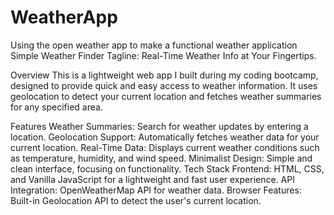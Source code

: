 # WeatherApp
Using the open weather app to make a functional weather application
Simple Weather Finder
Tagline: Real-Time Weather Info at Your Fingertips.

Overview
This is a lightweight web app I built during my coding bootcamp, designed to provide quick and easy access to weather information. It uses geolocation to detect your current location and fetches weather summaries for any specified area.

Features
Weather Summaries: Search for weather updates by entering a location.
Geolocation Support: Automatically fetches weather data for your current location.
Real-Time Data: Displays current weather conditions such as temperature, humidity, and wind speed.
Minimalist Design: Simple and clean interface, focusing on functionality.
Tech Stack
Frontend:
HTML, CSS, and Vanilla JavaScript for a lightweight and fast user experience.
API Integration: OpenWeatherMap API for weather data.
Browser Features: Built-in Geolocation API to detect the user's current location.
